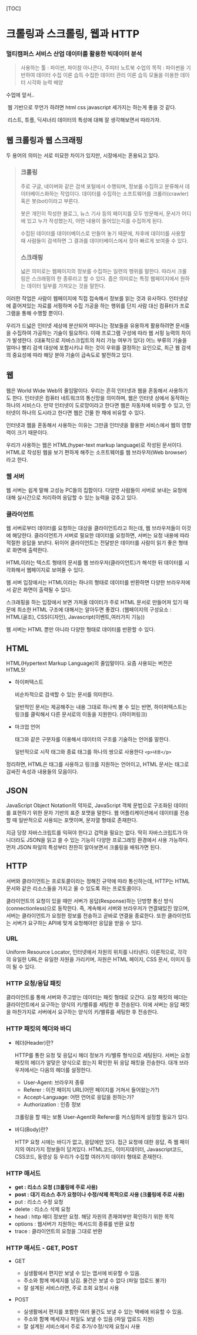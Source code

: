 [TOC]

# 크롤링과 스크롤링, 웹과 HTTP

### 멀티캠퍼스 서비스 산업 데이터를 활용한 빅데이터 분석 

>사용하는 툴 : 파이썬, 파이참 아나콘다, 주피터 노트북
>수업의 목적 : 파이썬을 기반하여 데이터 수집 이론 습득
>					  수집한 데이터 관리 이론 습득
>					  모듈을 이용한 데이터 시각화 능력 배양

수업에 앞서..

​	웹 기반으로 무언가 하려면 html css javascript 세가지는 하는게 좋을 것 같다.

​	리스트, 튜플, 딕셔너리 데이터의 특성에 대해 잘 생각해보면서 따라가자.



## 웹 크롤링과 웹 스크래핑

두 용어의 의미는 서로 미묘한 차이가 있지만, 시장에서는 혼용되고 있다.

>### 크롤링
>
>주로 구글, 네이버와 같은 검색 포털에서 수행되며, 정보룰 수집하고 분류해서 데이터베이스화하는 작업이다. 데이터를 수집하는 소프트웨어를 크롤러(crawler) 혹은 봇(bot)이라고 부른다.
>
>봇은 개인이 작성한 블로그, 뉴스 기사 등의 페이지를 모두 방문해서, 문서가 어디에 있고 누가 작성했는지, 어떤 내용이 들어있는지를 수집하게 된다.
>
>수집된 데이터를 데이터베이스로 만들어 놓기 때문에, 차후에 데이터를 사용할 때 사람들이 검색하면 그 결과를 데이터베이스에서 찾아 빠르게 보여줄 수 있다.
>
>### 스크래핑
>넓은 의미로는 웹페이지의 정보를 수집하는 일련의 행위를 말한다. 따라서 크롤링은 스크래핑의 한 종류라고 할 수 있다. 좁은 의미로는 특정 웹페이지에서 원하는 데이터 일부를 가져오는 것을 말한다.

이러한 작업은 사람이 웹페이지에 직접 접속해서 정보를 읽는 것과 유사하다. 인터넷상에 흩어져있는 자료를 서핑하며 수집 가공을 하는 행위를 단지 사람 대신 컴퓨터가 프로그램을 통해 수행할 뿐이다.

우리가 드넓은 인터넷 세상에 분산되어 떠다니는 정보들을 유용하게 활용하려면 문서들을 수집하여 가공하는 기술이 필요하다. 이때 프로그램 구성에 따라 웹 서핑 능력의 차이가 발생한다. (대표적으로 자바스크립트의 처리 가능 여부가 있다) 어느 부류의 기술을 얼마나 빨리 검색 대상에 포함시키냐 하는 것이 우위를 결정하는 요인으로, 최근 웹 검색의 중요성에 따라 해당 분야 기술이 급속도로 발전하고 있다.



## 웹

웹은 World Wide Web의 줄임말이다. 우리는 흔히 인터넷과 웹을 혼동해서 사용하기도 한다. 인터넷은 컴퓨터 네트워크의 통신망을 의미하며, 웹은 인터넷 상에서 동작하는 하나의 서비스다. 만약 인터넷이 도로망이라고 한다면 웹은 자동차에 비유할 수 있고, 인터넷이 하나의 도시라고 한다면 웹은 건물 한 채에 비유할 수 있다.

인터넷과 웹을 혼동해서 사용하는 이유는 그만큼 인터넷을 활용한 서비스에서 웹의 영향력이 크기 때문이다.

우리가 사용하는 웹은 HTML(hyper-text markup language)로 작성된 문서이다. HTML로 작성된 웹을 보기 편하게 해주는 소프트웨어를 웹 브라우저(Web browser)라고 한다.

### 웹 서버

웹 서버는 쉽게 말해 고성능 PC들의 집합이다. 다양한 사람들이 서버로 보내는 요청에 대해 실시간으로 처리하여 응답할 수 있는 능력을 갖추고 있다. 

### 클라이언트

웹 서버로부터 데이터를 요청하는 대상을 클라이언트라고 하는데, 웹 브라우저들이 이것에 해당한다. 클라이언트가 서버로 필요한 데이터를 요청하면, 서버는 요청 내용에 따라 적절한 응답을 보낸다. 뒤이어 클라이언트는 전달받은 데이터를 사람이 읽기 좋은 형태로 화면에 출력한다.

HTML이라는 텍스트 형태의 문서를 웹 브라우저(클라이언트)가 해석한 뒤 데이터를 시각화해서 웹페이지로 보여줄 수 있다. 

웹 서버 입장에서는 HTML이라는 하나의 형태로 데이터를 반환하면 다양한 브라우저에서 같은 화면이 출력될 수 있다. 

스크래핑을 하는 입장에서 보면 가져올 데이터가 주로 HTML 문서로 만들어져 있기 때문에 최소한 HTML 구조에 대해서는 알아두면 좋겠다. (웹페이지의 구성요소 : HTML(골조), CSS(디자인), Javascript(이벤트,여러가지 기능))

웹 서버는 HTML 뿐만 아니라 다양한 형태로 데이터를 반환할 수 있다.



## HTML

HTML(Hypertext Markup Language)의 줄임말이다. 요즘 사용되는 버전은 HTML5! 

- 하이퍼텍스트 

  비순차적으로 검색할 수 있는 문서를 의미한다. 

  일반적인 문서는 제공해주는 내용 그대로 하나씩 볼 수 있는 반면, 하이퍼텍스트는 링크를 클릭해서 다른 문서로의 이동을 지원한다. (하이퍼링크)

- 마크업 언어

  태그와 같은 구분자를 이용해서 데이터의 구조를 기술하는 언어를 말한다.

  일반적으로 시작 태그와 종료 태그를 하나의 쌍으로 사용한다 `<p>내용</p>`

정리하면, HTML은 태그를 사용하고 링크를 지원하는 언어이고, HTML 문서는 태그로 감싸진 속성과 내용들의 모음이다.



## JSON

JavaScript Object Notation의 약자로, JavaScript 객체 문법으로 구조화된 데이터를 표현하기 위한 문자 기반의 표준 포맷을 말한다. 웹 어플리케이션에서 데이터를 전송할 때 일반적으로 사용되는 포맷이며, 문자열 형태로 존재한다.

지금 당장 자바스크립트를 익혀야 한다고 겁먹을 필요는 없다. 딱히 자바스크립트가 아니더라도 JSON을 읽고 쓸 수 있는 기능이 다양한 프로그래밍 환경에서 사용 가능하다. 먼저 JSON 파일의 특성부터 찬찬히 알아보면서 크롤링을 배워가면 된다.

 

## HTTP

서버와 클라이언트는 프로토콜이라는 정해진 규약에 따라 통신하는데, HTTP는 HTML 문서와 같은 리소스들을 가지고 올 수 있도록 하는 프로토콜이다.

클라이언트의 요청이 있을 때만 서버가 응답(Response)하는 단방향 통신 방식(connectionless)으로 동작한다. 즉, 계속해서 서버와 브라우저가 연결돼있진 않으며, 서버는 클라이언트가 요청한 정보를 전송하고 곧바로 연결을 종료한다. 또한 클라이언트는 서버가 요구하는 API에 맞게 요청해야만 응답을 받을 수 있다.

### URL

Uniform Resource Locator, 인터넷에서 자원의 위치를 나타낸다. 이론적으로, 각각의 유일한 URL은 유일한 자원을 가리키며, 자원은 HTML 페이지, CSS 문서, 이미지 등이 될 수 있다.


### HTTP 요청/응답 패킷

클라이언트를 통해 서버와 주고받는 데이터는 패킷 형태로 오간다. 요청 패킷의 헤더는 클라이언트에서 요구하는 양식의 키/밸류를 세팅한 후 전송된다. 이에 서버는 응답 패킷을 마찬가지로 서버에서 요구하는 양식의 키/밸류를 세팅한 후 전송한다.

### HTTP 패킷의 헤더와 바디

- 헤더(Header)란?

  HTTP를 통한 요청 및 응답시 헤더 정보가 키/밸류 형식으로 세팅된다. 서버는 요청 패킷의 헤더가 알맞은 양식으로 왔는지 확인한 뒤 응답 패킷을 전송한다. 대개 브라우저에서는 다음의 헤더를 설정한다.

  - User-Agent: 브라우저 종류 
  - Referer : 이전 페이지 URL(어떤 페이지를 거쳐서 들어왔는가?)
  - Accept-Language: 어떤 언어로 응답을 원하는가? 
  - Authorization : 인증 정보

  크롤링을 할 때는 보통 User-Agent와 Referer를 커스텀하게 설정할 필요가 있다.

- 바디(Body)란?

  HTTP 요청 시에는 바디가 없고, 응답에만 있다. 접근 요청에 대한 응답, 즉 웹 페이지의 여러가지 정보들이 담겨있다. HTML코드, 이미지데이터, Javascript코드, CSS코드, 동영상 등 우리가 수집할 여러가지 데이터 형태로 존재한다.


### HTTP 매서드

- **get : 리소스 요청 (크롤링에 주로 사용)**
- **post : 대기 리소스 추가 요청이나 수정/삭제 목적으로 사용 (크롤링에 주로 사용)**
- put : 리소스 수정 요청
- delete : 리소스 삭제 요청
- head : http 헤더 정보만 요청. 해당 자원의 존재여부만 확인하기 위한 목적
- options : 웹서버가 지원하는 메서드의 종류를 반환 요청
- trace : 클라이언트의 요청을 그대로 반환

### HTTP 매서드 - GET, POST

- GET
  - 실생활에서 편지만 보낼 수 있는 엽서에 비유할 수 있음.
  - 주소와 함께 메세지를 남김. 물건은 보낼 수 없다 (파일 업로드 불가)
  - 잘 설계된 서비스라면, 주로 조회 요청시 사용

- POST
  - 실생활에서 편지를 포함한 여러 물건도 보낼 수 있는 택배에 비유할 수 있음.
  - 주소와 함꼐 메세지나 파일도 보낼 수 있음 (파일 업로드 지원)
  - 잘 설계된 서비스에서 주로 추가/수정/삭제 요청시 사용
